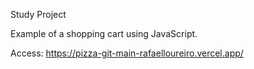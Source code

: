 
Study Project

Example of a shopping cart using JavaScript.

Access:
https://pizza-git-main-rafaelloureiro.vercel.app/
